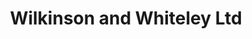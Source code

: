 ---
title: "Wilkinson and Whiteley Ltd"
url: /bingley/wilkinson-and-whiteley-ltd/
shop: Autowerkstatt
---